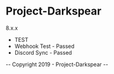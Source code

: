 # Project-Darkspear
8.x.x 

* TEST
* Webhook Test	- Passed
* Discord Sync	- Passed





-- Copyright 2019 - Project-Darkspear --